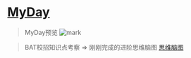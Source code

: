# [MyDay](https://13189449986.github.io/MyDay/dist)

> MyDay预览
![mark](http://orf1ycv0g.bkt.clouddn.com/blog/170817/5398F4I1kf.gif)

> BAT校招知识点考察 => 刚刚完成的进阶思维脑图
[思维脑图](http://t.cn/RCcxmbE)
